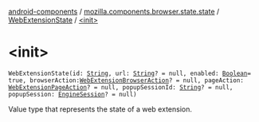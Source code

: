[android-components](../../index.md) / [mozilla.components.browser.state.state](../index.md) / [WebExtensionState](index.md) / [&lt;init&gt;](./-init-.md)

# &lt;init&gt;

`WebExtensionState(id: `[`String`](https://kotlinlang.org/api/latest/jvm/stdlib/kotlin/-string/index.html)`, url: `[`String`](https://kotlinlang.org/api/latest/jvm/stdlib/kotlin/-string/index.html)`? = null, enabled: `[`Boolean`](https://kotlinlang.org/api/latest/jvm/stdlib/kotlin/-boolean/index.html)` = true, browserAction: `[`WebExtensionBrowserAction`](../../mozilla.components.concept.engine.webextension/-web-extension-browser-action.md)`? = null, pageAction: `[`WebExtensionPageAction`](../../mozilla.components.concept.engine.webextension/-web-extension-page-action.md)`? = null, popupSessionId: `[`String`](https://kotlinlang.org/api/latest/jvm/stdlib/kotlin/-string/index.html)`? = null, popupSession: `[`EngineSession`](../../mozilla.components.concept.engine/-engine-session/index.md)`? = null)`

Value type that represents the state of a web extension.

